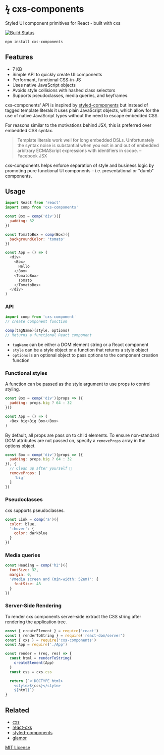 
# ϟ cxs-components

Styled UI component primitives for React - built with cxs

[![Build Status](https://travis-ci.org/jxnblk/cxs-components.svg?branch=master)](https://travis-ci.org/jxnblk/cxs-components)

```sh
npm install cxs-components
```


## Features

- 7 KB
- Simple API to quickly create UI components
- Performant, functional CSS-in-JS
- Uses native JavaScript objects
- Avoids style collisions with hashed class selectors
- Supports pseudoclasses, media queries, and keyframes

cxs-components' API is inspired by
[styled-components](https://github.com/styled-components/styled-components)
but instead of tagged template literals it uses plain JavaScript objects,
which allow for the use of native JavaScript types without the need to escape embedded CSS.

For reasons similar to the motivations behind JSX, this is preferred over embedded CSS syntax.

> Template literals work well for long embedded DSLs. Unfortunately the syntax noise is substantial when you exit in and out of embedded arbitrary ECMAScript expressions with identifiers in scope.
– Facebook JSX

cxs-components helps enforce separation of style and business logic by promoting pure functional UI components – i.e. presentational or "dumb" components.


## Usage

```js
import React from 'react'
import comp from 'cxs-components'

const Box = comp('div')({
  padding: 32
})

const TomatoBox = comp(Box)({
  backgroundColor: 'tomato'
})

const App = () => (
  <div>
    <Box>
      Hello
    </Box>
    <TomatoBox>
      Tomato
    </TomatoBox>
  </div>
)
```

### API

```js
import comp from 'cxs-component'
// create component function

comp(tagName)(style, options)
// Returns a functional React component
```

- `tagName` can be either a DOM element string or a React component
- `style` can be a style object or a function that returns a style object
- `options` is an optional object to pass options to the component creation function


### Functional styles

A function can be passed as the style argument to use props to control styling.

```js
const Box = comp('div')(props => ({
  padding: props.big ? 64 : 32
}))

const App = () => (
  <Box big>Big Box</Box>
)
```

By default, all props are pass on to child elements.
To ensure non-standard DOM attributes are not passed on,
specify a `removeProps` array in the options object.

```js
const Box = comp('div')(props => ({
  padding: props.big ? 64 : 32
}), {
  // Clean up after yourself 🛁
  removeProps: [
    'big'
  ]
})
```

### Pseudoclasses

cxs supports pseudoclasses.

```js
const Link = comp('a')({
  color: blue,
  ':hover': {
    color: darkblue
  }
})
```

### Media queries

```js
const Heading = comp('h2')({
  fontSize: 32,
  margin: 0,
  '@media screen and (min-width: 52em)': {
    fontSize: 48
  }
})
```

### Server-Side Rendering

To render cxs components server-side extract the CSS string after rendering the application tree.

```js
const { createElement } = require('react')
const { renderToString } = require('react-dom/server')
const { cxs } = require('cxs-components')
const App = require('./App')

const render = (req, res) => {
  const html = renderToString(
    createElement(App)
  )
  const css = cxs.css

  return (`<!DOCTYPE html>
    <style>${css}</style>
    ${html}`)
}
```


## Related

- [cxs](https://github.com/jxnblk/cxs)
- [react-cxs](https://github.com/jxnblk/react-cxs)
- [styled-components](https://github.com/styled-components/styled-components)
- [glamor](https://github.com/threepointone/glamor)

[MIT License](LICENSE.md)

